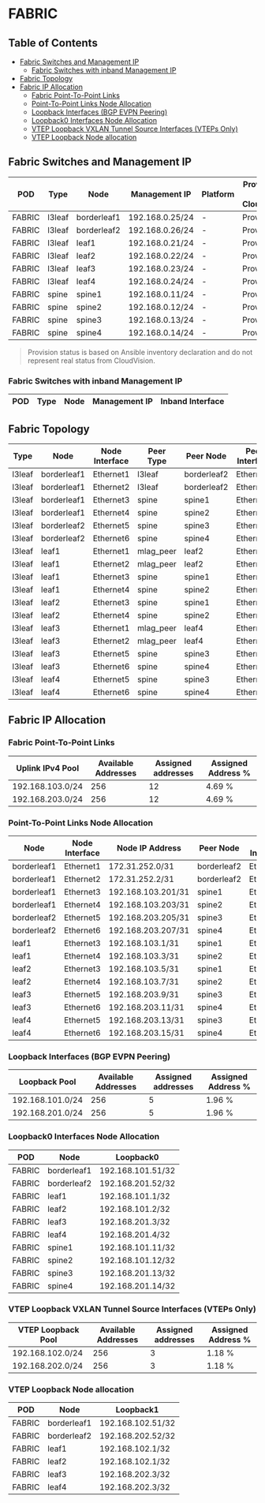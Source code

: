 # FABRIC

## Table of Contents

- [Fabric Switches and Management IP](#fabric-switches-and-management-ip)
  - [Fabric Switches with inband Management IP](#fabric-switches-with-inband-management-ip)
- [Fabric Topology](#fabric-topology)
- [Fabric IP Allocation](#fabric-ip-allocation)
  - [Fabric Point-To-Point Links](#fabric-point-to-point-links)
  - [Point-To-Point Links Node Allocation](#point-to-point-links-node-allocation)
  - [Loopback Interfaces (BGP EVPN Peering)](#loopback-interfaces-bgp-evpn-peering)
  - [Loopback0 Interfaces Node Allocation](#loopback0-interfaces-node-allocation)
  - [VTEP Loopback VXLAN Tunnel Source Interfaces (VTEPs Only)](#vtep-loopback-vxlan-tunnel-source-interfaces-vteps-only)
  - [VTEP Loopback Node allocation](#vtep-loopback-node-allocation)

## Fabric Switches and Management IP

| POD | Type | Node | Management IP | Platform | Provisioned in CloudVision | Serial Number |
| --- | ---- | ---- | ------------- | -------- | -------------------------- | ------------- |
| FABRIC | l3leaf | borderleaf1 | 192.168.0.25/24 | - | Provisioned | - |
| FABRIC | l3leaf | borderleaf2 | 192.168.0.26/24 | - | Provisioned | - |
| FABRIC | l3leaf | leaf1 | 192.168.0.21/24 | - | Provisioned | - |
| FABRIC | l3leaf | leaf2 | 192.168.0.22/24 | - | Provisioned | - |
| FABRIC | l3leaf | leaf3 | 192.168.0.23/24 | - | Provisioned | - |
| FABRIC | l3leaf | leaf4 | 192.168.0.24/24 | - | Provisioned | - |
| FABRIC | spine | spine1 | 192.168.0.11/24 | - | Provisioned | - |
| FABRIC | spine | spine2 | 192.168.0.12/24 | - | Provisioned | - |
| FABRIC | spine | spine3 | 192.168.0.13/24 | - | Provisioned | - |
| FABRIC | spine | spine4 | 192.168.0.14/24 | - | Provisioned | - |

> Provision status is based on Ansible inventory declaration and do not represent real status from CloudVision.

### Fabric Switches with inband Management IP

| POD | Type | Node | Management IP | Inband Interface |
| --- | ---- | ---- | ------------- | ---------------- |

## Fabric Topology

| Type | Node | Node Interface | Peer Type | Peer Node | Peer Interface |
| ---- | ---- | -------------- | --------- | ----------| -------------- |
| l3leaf | borderleaf1 | Ethernet1 | l3leaf | borderleaf2 | Ethernet1 |
| l3leaf | borderleaf1 | Ethernet2 | l3leaf | borderleaf2 | Ethernet2 |
| l3leaf | borderleaf1 | Ethernet3 | spine | spine1 | Ethernet7 |
| l3leaf | borderleaf1 | Ethernet4 | spine | spine2 | Ethernet7 |
| l3leaf | borderleaf2 | Ethernet5 | spine | spine3 | Ethernet8 |
| l3leaf | borderleaf2 | Ethernet6 | spine | spine4 | Ethernet8 |
| l3leaf | leaf1 | Ethernet1 | mlag_peer | leaf2 | Ethernet1 |
| l3leaf | leaf1 | Ethernet2 | mlag_peer | leaf2 | Ethernet2 |
| l3leaf | leaf1 | Ethernet3 | spine | spine1 | Ethernet3 |
| l3leaf | leaf1 | Ethernet4 | spine | spine2 | Ethernet3 |
| l3leaf | leaf2 | Ethernet3 | spine | spine1 | Ethernet4 |
| l3leaf | leaf2 | Ethernet4 | spine | spine2 | Ethernet4 |
| l3leaf | leaf3 | Ethernet1 | mlag_peer | leaf4 | Ethernet1 |
| l3leaf | leaf3 | Ethernet2 | mlag_peer | leaf4 | Ethernet2 |
| l3leaf | leaf3 | Ethernet5 | spine | spine3 | Ethernet5 |
| l3leaf | leaf3 | Ethernet6 | spine | spine4 | Ethernet5 |
| l3leaf | leaf4 | Ethernet5 | spine | spine3 | Ethernet6 |
| l3leaf | leaf4 | Ethernet6 | spine | spine4 | Ethernet6 |

## Fabric IP Allocation

### Fabric Point-To-Point Links

| Uplink IPv4 Pool | Available Addresses | Assigned addresses | Assigned Address % |
| ---------------- | ------------------- | ------------------ | ------------------ |
| 192.168.103.0/24 | 256 | 12 | 4.69 % |
| 192.168.203.0/24 | 256 | 12 | 4.69 % |

### Point-To-Point Links Node Allocation

| Node | Node Interface | Node IP Address | Peer Node | Peer Interface | Peer IP Address |
| ---- | -------------- | --------------- | --------- | -------------- | --------------- |
| borderleaf1 | Ethernet1 | 172.31.252.0/31 | borderleaf2 | Ethernet1 | 172.31.252.1/31 |
| borderleaf1 | Ethernet2 | 172.31.252.2/31 | borderleaf2 | Ethernet2 | 172.31.252.3/31 |
| borderleaf1 | Ethernet3 | 192.168.103.201/31 | spine1 | Ethernet7 | 192.168.103.200/31 |
| borderleaf1 | Ethernet4 | 192.168.103.203/31 | spine2 | Ethernet7 | 192.168.103.202/31 |
| borderleaf2 | Ethernet5 | 192.168.203.205/31 | spine3 | Ethernet8 | 192.168.203.204/31 |
| borderleaf2 | Ethernet6 | 192.168.203.207/31 | spine4 | Ethernet8 | 192.168.203.206/31 |
| leaf1 | Ethernet3 | 192.168.103.1/31 | spine1 | Ethernet3 | 192.168.103.0/31 |
| leaf1 | Ethernet4 | 192.168.103.3/31 | spine2 | Ethernet3 | 192.168.103.2/31 |
| leaf2 | Ethernet3 | 192.168.103.5/31 | spine1 | Ethernet4 | 192.168.103.4/31 |
| leaf2 | Ethernet4 | 192.168.103.7/31 | spine2 | Ethernet4 | 192.168.103.6/31 |
| leaf3 | Ethernet5 | 192.168.203.9/31 | spine3 | Ethernet5 | 192.168.203.8/31 |
| leaf3 | Ethernet6 | 192.168.203.11/31 | spine4 | Ethernet5 | 192.168.203.10/31 |
| leaf4 | Ethernet5 | 192.168.203.13/31 | spine3 | Ethernet6 | 192.168.203.12/31 |
| leaf4 | Ethernet6 | 192.168.203.15/31 | spine4 | Ethernet6 | 192.168.203.14/31 |

### Loopback Interfaces (BGP EVPN Peering)

| Loopback Pool | Available Addresses | Assigned addresses | Assigned Address % |
| ------------- | ------------------- | ------------------ | ------------------ |
| 192.168.101.0/24 | 256 | 5 | 1.96 % |
| 192.168.201.0/24 | 256 | 5 | 1.96 % |

### Loopback0 Interfaces Node Allocation

| POD | Node | Loopback0 |
| --- | ---- | --------- |
| FABRIC | borderleaf1 | 192.168.101.51/32 |
| FABRIC | borderleaf2 | 192.168.201.52/32 |
| FABRIC | leaf1 | 192.168.101.1/32 |
| FABRIC | leaf2 | 192.168.101.2/32 |
| FABRIC | leaf3 | 192.168.201.3/32 |
| FABRIC | leaf4 | 192.168.201.4/32 |
| FABRIC | spine1 | 192.168.101.11/32 |
| FABRIC | spine2 | 192.168.101.12/32 |
| FABRIC | spine3 | 192.168.201.13/32 |
| FABRIC | spine4 | 192.168.201.14/32 |

### VTEP Loopback VXLAN Tunnel Source Interfaces (VTEPs Only)

| VTEP Loopback Pool | Available Addresses | Assigned addresses | Assigned Address % |
| --------------------- | ------------------- | ------------------ | ------------------ |
| 192.168.102.0/24 | 256 | 3 | 1.18 % |
| 192.168.202.0/24 | 256 | 3 | 1.18 % |

### VTEP Loopback Node allocation

| POD | Node | Loopback1 |
| --- | ---- | --------- |
| FABRIC | borderleaf1 | 192.168.102.51/32 |
| FABRIC | borderleaf2 | 192.168.202.52/32 |
| FABRIC | leaf1 | 192.168.102.1/32 |
| FABRIC | leaf2 | 192.168.102.1/32 |
| FABRIC | leaf3 | 192.168.202.3/32 |
| FABRIC | leaf4 | 192.168.202.3/32 |
